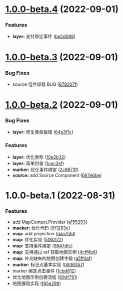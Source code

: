 # [1.0.0-beta.4](https://github.com/pansyjs/react-mapbox-gl/compare/v1.0.0-beta.3...v1.0.0-beta.4) (2022-09-01)

### Features

- **layer:** 支持绑定事件 ([be2d098](https://github.com/pansyjs/react-mapbox-gl/commit/be2d098e3bc6c8dc086a00c84fb4c60b8c655373))

# [1.0.0-beta.3](https://github.com/pansyjs/react-mapbox-gl/compare/v1.0.0-beta.2...v1.0.0-beta.3) (2022-09-01)

### Bug Fixes

- source 组件卸载 BUG ([879207f](https://github.com/pansyjs/react-mapbox-gl/commit/879207fa9a0e723f8c9e0dadaaa847bff749e2c2))

# [1.0.0-beta.2](https://github.com/pansyjs/react-mapbox-gl/compare/v1.0.0-beta.1...v1.0.0-beta.2) (2022-09-01)

### Bug Fixes

- **layer:** 修复类型报错 ([64a3f1c](https://github.com/pansyjs/react-mapbox-gl/commit/64a3f1cfc98cce26d16f171b40057051370c5611))

### Features

- **layer:** 优化类型 ([10e2b32](https://github.com/pansyjs/react-mapbox-gl/commit/10e2b3210a94c8bf75eff06e0cf87474c6052911))
- **layer:** 简单封装 ([1cec2ef](https://github.com/pansyjs/react-mapbox-gl/commit/1cec2ef3a74375787518a44486fa45b374ef29f9))
- **marker:** 优化事件绑定 ([2c8673f](https://github.com/pansyjs/react-mapbox-gl/commit/2c8673fef145a0ac1ae157226dee183775cea0a2))
- **source:** add Source Component ([687e6be](https://github.com/pansyjs/react-mapbox-gl/commit/687e6bed7235995f003fd0f5856471453f2bbd0b))

# 1.0.0-beta.1 (2022-08-31)

### Features

- add MapContext.Provider ([a155293](https://github.com/pansyjs/react-mapbox-gl/commit/a155293503ce8f27b7b27c9a9613feb68fb99742))
- **maeker:** 优化代码 ([9f1283e](https://github.com/pansyjs/react-mapbox-gl/commit/9f1283e7bd63059b62cffff8cb775c5f3daa02a7))
- **map:** add projection ([daa75fd](https://github.com/pansyjs/react-mapbox-gl/commit/daa75fdbe668cbecba42ec823426b709de4caa52))
- **map:** 优化实现 ([5f80172](https://github.com/pansyjs/react-mapbox-gl/commit/5f80172842e5e200e0ec08c2e6d6868fcae9df76))
- **map:** 支持事件绑定 ([9847dfc](https://github.com/pansyjs/react-mapbox-gl/commit/9847dfcbe7d7c1d7dbef447630cb947ff0af5a38))
- **map:** 支持通过 ref 获取地图实例 ([4cff4b6](https://github.com/pansyjs/react-mapbox-gl/commit/4cff4b666c3a434fde30c49a0979ea8cc1378ae9))
- **map:** 补充缺失的地图创建字段 ([a5ff4af](https://github.com/pansyjs/react-mapbox-gl/commit/a5ff4afebf425bff1921c9925f41952634d28b7e))
- **marker:** 标记点基本实现 ([0936357](https://github.com/pansyjs/react-mapbox-gl/commit/0936357d644480a9efd27ec3f96dfac11498145d))
- marker 绑定点击事件 ([1cbd812](https://github.com/pansyjs/react-mapbox-gl/commit/1cbd81267ab26daecc339517db2c4498761b2b2f))
- 优化地图示例创建流程 ([89df791](https://github.com/pansyjs/react-mapbox-gl/commit/89df791b2f9aadb4e61a114050a3a4f8ee5d8f5a))
- 地图展现实现 ([f95e299](https://github.com/pansyjs/react-mapbox-gl/commit/f95e2996575fae0c69180809ac79a62c4b564238))
